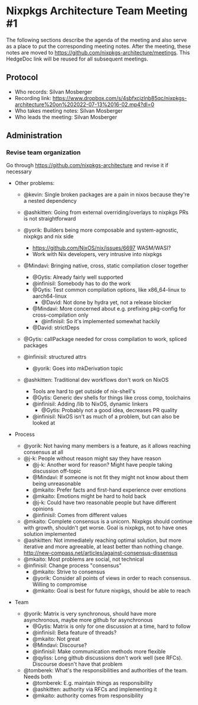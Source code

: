 # Nixpkgs Architecture Team Meeting #1

The following sections describe the agenda of the meeting and also serve as a place to put the corresponding meeting notes. After the meeting, these notes are moved to https://github.com/nixpkgs-architecture/meetings. This HedgeDoc link will be reused for all subsequent meetings.

## Protocol

- Who records: Silvan Mosberger
- Recording link: https://www.dropbox.com/s/4sbfxcjzlnb85qc/nixpkgs-architecture%20on%202022-07-13%2016-02.mp4?dl=0
- Who takes meeting notes: Silvan Mosberger
- Who leads the meeting: Silvan Mosberger

## Administration

### Revise team organization

Go through https://github.com/nixpkgs-architecture and revise it if necessary

- Other problems:
  - @kevin: Single broken packages are a pain in nixos because they're a nested dependency
  - @ashkitten: Going from external overriding/overlays to nixpkgs PRs is not straightforward
  - @yorik: Builders being more composable and system-agnostic, nixpkgs and nix side
      - https://github.com/NixOS/nix/issues/6697 WASM/WASI?
      - Work with Nix developers, very intrusive into nixpkgs
  - @Mindavi: Bringing native, cross, static compilation closer together
      - @Gytis: Already fairly well supported
      - @infinisil: Somebody has to do the work
      - @Gytis: Test common compilation options, like x86_64-linux to aarch64-linux
          - @David: Not done by hydra yet, not a release blocker
      - @Mindavi: More concerned about e.g. prefixing pkg-config for cross-compilation only
          - @infinisil: So it's implemented somewhat hackily
      - @David: strictDeps

  - @Gytis: callPackage needed for cross compilation to work, spliced packages
  - @infinisil: structured attrs
      - @yorik: Goes into mkDerivation topic
  - @ashkitten: Traditional dev workflows don't work on NixOS
      - Tools are hard to get outside of nix-shell's
      - @Gytis: Generic dev shells for things like cross comp, toolchains
      - @infinisil: Adding /lib to NixOS, dynamic linkers
          - @Gytis: Probably not a good idea, decreases PR quality
      - @infinisil: NixOS isn't as much of a problem, but can also be looked at

- Process
    - @yorik: Not having many members is a feature, as it allows reaching consensus at all
    - @j-k: People without reason might say they have reason
        - @j-k: Another word for reason? Might have people taking discussion off-topic
        - @Mindavi: If someone is not fit they might not know about them being unreasonable
        - @mkaito: Prefer facts and first-hand experience over emotions
        - @mkaito: Emotions might be hard to hold back
        - @j-k: Could have two reasonable people but have different opinions
        - @infinisil: Comes from different values
    - @mkaito: Complete consensus is a unicorn. Nixpkgs should continue with growth, shouldn't get worse. Goal is nixpkgs, not to have ones solution implemented
    - @ashkitten: Not immediately reaching optimal solution, but more iterative and more agreeable, at least better than nothing change. http://new-compass.net/articles/against-consensus-dissensus
    - @mkaito: Most problems are social, not technical
    - @infinisil: Change process "consensus"
        - @mkaito: Strive to consensus
        - @yorik: Consider all points of views in order to reach consensus. Willing to compromise
        - @mkaito: Goal is best for future nixpkgs, should be able to reach

- Team
    - @yorik: Matrix is very synchronous, should have more asynchronous, maybe more github for asynchronous
        - @Gytis: Matrix is only for one discussion at a time, hard to follow
        - @infinisil: Beta feature of threads?
        - @mkaito: Not great
        - @Mindavi: Discourse?
        - @infinisil: Make communication methods more flexible
        - @qyliss: Long github discussions don't work well (see RFCs). Discourse doesn't have that problem
    - @tomberek: What's the responsibilities and authorities of the team. Needs both
        - @tomberek: E.g. maintain things as responsibility
        - @ashkitten: authority via RFCs and implementing it
        - @mkaito: authority comes from responsibility
